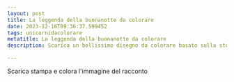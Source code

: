 ```yaml
---
layout: post
title: La leggenda della buonanotte da colorare
date: 2023-12-16T09:36:37.599452
tags: unicornidacolorare
metatitle: La leggenda della buonanotte da colorare
description: Scarica un bellissimo disegno da colorare basato sulla storia La leggenda della buonanotte

---
```

Scarica stampa e colora l'immagine del racconto
        